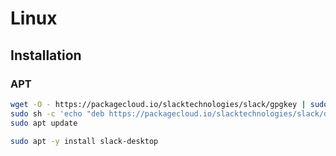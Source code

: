 # Linux

## Installation

### APT

```sh
wget -O - https://packagecloud.io/slacktechnologies/slack/gpgkey | sudo apt-key add -
sudo sh -c 'echo "deb https://packagecloud.io/slacktechnologies/slack/debian/ jessie main" >> /etc/apt/sources.list.d/slack.list'
sudo apt update
```

```sh
sudo apt -y install slack-desktop
```
